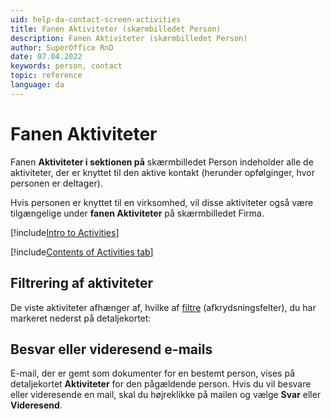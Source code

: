 ```yaml
---
uid: help-da-contact-screen-activities
title: Fanen Aktiviteter (skærmbilledet Person)
description: Fanen Aktiviteter (skærmbilledet Person)
author: SuperOffice RnD
date: 07.04.2022
keywords: person, contact
topic: reference
language: da
---
```


# Fanen Aktiviteter

Fanen **Aktiviteter i sektionen på** skærmbilledet Person indeholder alle de aktiviteter, der er knyttet til den aktive kontakt (herunder opfølginger, hvor personen er deltager).

Hvis personen er knyttet til en virksomhed, vil disse aktiviteter også være tilgængelige under **fanen Aktiviteter** på skærmbilledet Firma.

[!include[Intro to Activities](../../../learn/includes/intro-activities.md)]

[!include[Contents of Activities tab](../../../learn/includes/activities-tab.md)]

## Filtrering af aktiviteter

De viste aktiviteter afhænger af, hvilke af [filtre][1] (afkrydsningsfelter), du har markeret nederst på detaljekortet:

## Besvar eller videresend e-mails

E-mail, der er gemt som dokumenter for en bestemt person, vises på detaljekortet **Aktiviteter** for den pågældende person. Hvis du vil besvare eller videresende en mail, skal du højreklikke på mailen og vælge **Svar** eller **Videresend**.

<!-- Referenced links -->
[1]: ../../../learn/section-tabs/filter.md

<!-- Referenced images -->
